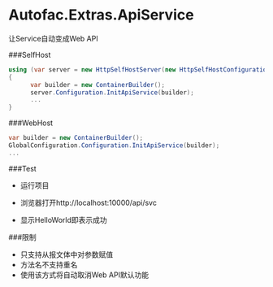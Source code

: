 # Autofac.Extras.ApiService
让Service自动变成Web API


###SelfHost
```csharp
using (var server = new HttpSelfHostServer(new HttpSelfHostConfiguration("http://localhost:10000")))
{
      var builder = new ContainerBuilder();
      server.Configuration.InitApiService(builder);
      ...
}
```


###WebHost
```csharp
var builder = new ContainerBuilder();
GlobalConfiguration.Configuration.InitApiService(builder);
...
```

###Test

- 运行项目

- 浏览器打开http://localhost:10000/api/svc

- 显示HelloWorld即表示成功


###限制

- 只支持从报文体中对参数赋值
- 方法名不支持重名
- 使用该方式将自动取消Web API默认功能
